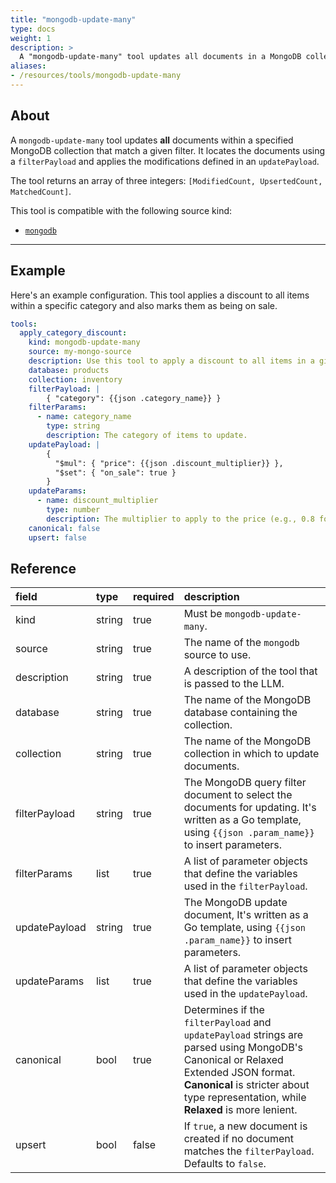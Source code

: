 ```yaml
---
title: "mongodb-update-many"
type: docs
weight: 1
description: > 
  A "mongodb-update-many" tool updates all documents in a MongoDB collection that match a filter.
aliases:
- /resources/tools/mongodb-update-many
---
```


## About

A `mongodb-update-many` tool updates **all** documents within a specified MongoDB collection that match a given filter. It locates the documents using a `filterPayload` and applies the modifications defined in an `updatePayload`.

The tool returns an array of three integers: `[ModifiedCount, UpsertedCount, MatchedCount]`.

This tool is compatible with the following source kind:

* [`mongodb`](../../sources/mongodb.md)

---

## Example

Here's an example configuration. This tool applies a discount to all items within a specific category and also marks them as being on sale.

```yaml
tools:
  apply_category_discount:
    kind: mongodb-update-many
    source: my-mongo-source
    description: Use this tool to apply a discount to all items in a given category.
    database: products
    collection: inventory
    filterPayload: |
        { "category": {{json .category_name}} }
    filterParams:
      - name: category_name
        type: string
        description: The category of items to update.
    updatePayload: |
        { 
          "$mul": { "price": {{json .discount_multiplier}} },
          "$set": { "on_sale": true }
        }
    updateParams:
      - name: discount_multiplier
        type: number
        description: The multiplier to apply to the price (e.g., 0.8 for a 20% discount).
    canonical: false
    upsert: false
```

## Reference

| **field**     | **type** | **required** | **description**                                                                                                                                                                                                             |
|:--------------|:---------|:-------------|:----------------------------------------------------------------------------------------------------------------------------------------------------------------------------------------------------------------------------|
| kind          | string   | true         | Must be `mongodb-update-many`.                                                                                                                                                                                              |
| source        | string   | true         | The name of the `mongodb` source to use.                                                                                                                                                                                    |
| description   | string   | true         | A description of the tool that is passed to the LLM.                                                                                                                                                                        |
| database      | string   | true         | The name of the MongoDB database containing the collection.                                                                                                                                                                 |
| collection    | string   | true         | The name of the MongoDB collection in which to update documents.                                                                                                                                                            |
| filterPayload | string   | true         | The MongoDB query filter document to select the documents for updating. It's written as a Go template, using `{{json .param_name}}` to insert parameters.                                                                   |
| filterParams  | list     | true         | A list of parameter objects that define the variables used in the `filterPayload`.                                                                                                                                          |
| updatePayload | string   | true         | The MongoDB update document, It's written as a Go template, using `{{json .param_name}}` to insert parameters.                                                                                                              |
| updateParams  | list     | true         | A list of parameter objects that define the variables used in the `updatePayload`.                                                                                                                                          |
| canonical     | bool     | true         | Determines if the `filterPayload` and `updatePayload` strings are parsed using MongoDB's Canonical or Relaxed Extended JSON format. **Canonical** is stricter about type representation, while **Relaxed** is more lenient. |
| upsert        | bool     | false        | If `true`, a new document is created if no document matches the `filterPayload`. Defaults to `false`.                                                                                                                       |
